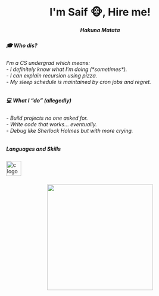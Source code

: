 <h1 align="center">I'm Saif 🐵, Hire me!</h1>

###

<h5 align="center">Hakuna Matata</h5>

###

<h5 align="left">🎓 Who dis?</h5>

###

<h6 align="left">I'm a CS undergrad which means:<br>- I definitely know what I'm doing (*sometimes*).<br>- I can explain recursion using pizza.<br>- My sleep schedule is maintained by cron jobs and regret.</h6>

###

<h5 align="left">💻 What I “do” (allegedly)</h5>

###

<h6 align="left">- Build projects no one asked for.<br>- Write code that works... eventually.<br>- Debug like Sherlock Holmes but with more crying.</h6>

###

<h5 align="left">Languages and Skills</h5>

###

<div align="left">
  <img src="https://skillicons.dev/icons?i=c" height="40" alt="c logo"  />
</div>

###

<div align="center">
  <img height="284" src="https://media1.tenor.com/m/bigL6YIwvNIAAAAd/uff-ronaldo.gif"  />
</div>

###
